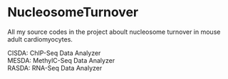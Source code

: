# NucleosomeTurnover
All my source codes in the project aboult nucleosome turnover in mouse adult cardiomyocytes.
                                                             
CISDA:  ChIP-Seq Data Analyzer                                          
MESDA: MethylC-Seq Data Analyzer                                       
RASDA: RNA-Seq Data Analyzer                                 

                                                             

